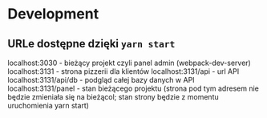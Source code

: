 # Development

## URLe dostępne dzięki `yarn start`

localhost:3030 - bieżący projekt czyli panel admin (webpack-dev-server)
 localhost:3131 - strona pizzerii dla klientów
 localhost:3131/api - url API 
 localhost:3131/api/db - podgląd całej bazy danych w API
 localhost:3131/panel -  stan bieżącego projektu (strona pod tym adresem nie będzie zmieniała się na bieżącol; stan strony będzie z momentu uruchomienia yarn start)